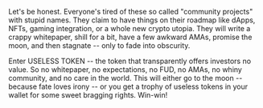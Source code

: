 Let's be honest. Everyone's tired of these so called "community projects" with stupid names. They claim to have things on their roadmap like dApps, NFTs, gaming integration, or a whole new crypto utopia. They will write a crappy whitepaper, shill for a bit, have a few awkward AMAs, promise the moon, and then stagnate -- only to fade into obscurity.

Enter USELESS TOKEN -- the token that transparently offers investors no value. So no whitepaper, no expectations, no FUD, no AMAs, no whiny community, and no care in the world. This will either go to the moon -- because fate loves irony -- or you get a trophy of useless tokens in your wallet for some sweet bragging rights. Win-win!